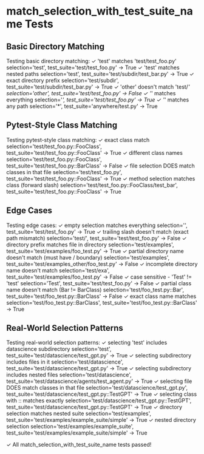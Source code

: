 # match_selection_with_test_suite_name Tests


## Basic Directory Matching

Testing basic directory matching:
 ✓ 'test' matches 'test/test_foo.py'
    selection='test', test_suite='test/test_foo.py' → True
 ✓ 'test' matches nested paths
    selection='test', test_suite='test/subdir/test_bar.py' → True
 ✓ exact directory prefix
    selection='test/subdir', test_suite='test/subdir/test_bar.py' → True
 ✓ 'other' doesn't match 'test/*'
    selection='other', test_suite='test/test_foo.py' → False
 ✓ '*' matches everything
    selection='*', test_suite='test/test_foo.py' → True
 ✓ '*' matches any path
    selection='*', test_suite='anywhere/test.py' → True


## Pytest-Style Class Matching

Testing pytest-style class matching:
 ✓ exact class match
    selection='test/test_foo.py::FooClass', test_suite='test/test_foo.py::FooClass' → True
 ✓ different class names
    selection='test/test_foo.py::FooClass', test_suite='test/test_foo.py::BarClass' → False
 ✓ file selection DOES match classes in that file
    selection='test/test_foo.py', test_suite='test/test_foo.py::FooClass' → True
 ✓ method selection matches class (forward slash)
    selection='test/test_foo.py::FooClass/test_bar', test_suite='test/test_foo.py::FooClass' → True


## Edge Cases

Testing edge cases:
 ✓ empty selection matches everything
    selection='', test_suite='test/test_foo.py' → True
 ✓ trailing slash doesn't match (exact path mismatch)
    selection='test/', test_suite='test/test_foo.py' → False
 ✓ directory prefix matches file in directory
    selection='test/examples', test_suite='test/examples/foo_test.py' → True
 ✓ partial directory name doesn't match (must have / boundary)
    selection='test/examples', test_suite='test/examples_other/foo_test.py' → False
 ✓ incomplete directory name doesn't match
    selection='test/exa', test_suite='test/examples/foo_test.py' → False
 ✓ case sensitive - 'Test' != 'test'
    selection='Test', test_suite='test/test_foo.py' → False
 ✓ partial class name doesn't match (Bar != BarClass)
    selection='test/foo_test.py::Bar', test_suite='test/foo_test.py::BarClass' → False
 ✓ exact class name matches
    selection='test/foo_test.py::BarClass', test_suite='test/foo_test.py::BarClass' → True


## Real-World Selection Patterns

Testing real-world selection patterns:
 ✓ selecting 'test' includes datascience subdirectory
    selection='test', test_suite='test/datascience/test_gpt.py' → True
 ✓ selecting subdirectory includes files in it
    selection='test/datascience', test_suite='test/datascience/test_gpt.py' → True
 ✓ selecting subdirectory includes nested files
    selection='test/datascience', test_suite='test/datascience/agents/test_agent.py' → True
 ✓ selecting file DOES match classes in that file
    selection='test/datascience/test_gpt.py', test_suite='test/datascience/test_gpt.py::TestGPT' → True
 ✓ selecting class with :: matches exactly
    selection='test/datascience/test_gpt.py::TestGPT', test_suite='test/datascience/test_gpt.py::TestGPT' → True
 ✓ directory selection matches nested suite
    selection='test/examples', test_suite='test/examples/example_suite/simple' → True
 ✓ nested directory selection
    selection='test/examples/example_suite', test_suite='test/examples/example_suite/simple' → True

✓ All match_selection_with_test_suite_name tests passed!
